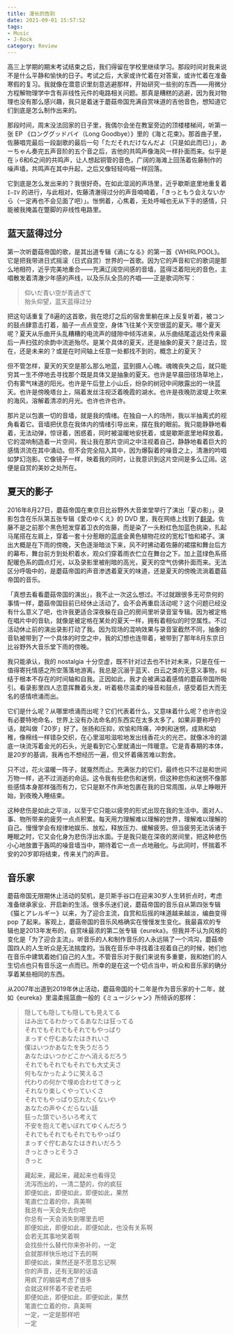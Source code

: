 ```yaml
---
title: 漫长的告别
date: 2021-09-01 15:57:52
tags:
- Music
- J-Rock
category: Review
---
```


高三上学期的期末考试结束之后，我们得留在学校里继续学习。那段时间对我来说不是什么平静和愉快的日子。考试之后，大家或许忙着在对答案，或许忙着在准备寒假的复习。我就像在潜意识里刻意逃避那样，开始研究一些别的东西——用微分方程解物理学中含有非线性元件的电路相关问题。那真是糟糕的逃避，因为我对物理也没有那么感兴趣，我只是着迷于蘑菇帝国充满自赏味道的吉他音色，想知道它们到底是怎么制作出来的。

那段时间，周末没法回家的日子里，我偶尔会坐在教室旁边的顶楼楼梯间，听第一张 EP 《ロンググッドバイ（Long Goodbye）》里的《海と花束》。那首曲子里，佐藤唱完最后一段副歌的最后一句「ただそれだけなんだよ（只是如此而已）」，あーちゃん奏完五声音阶的五个音之后，吉他的共鸣声像海风一样扑面而来。似乎是在♭6和6之间的共鸣声，让人想起铜管的音色，广阔的海滩上回荡着佐藤制作的噪声墙，共鸣声在其中升起，之后又像轻轻呜咽一样回落。

它到底是怎么发出来的？我很好奇。在如此湿润的声场里，近乎歇斯底里地重复着 `I–IV` 的进行，与此相对，佐藤清澈得过分的声音喃喃着，「きっともう会えないから（一定再也不会见面了吧）」。怅惘着，心焦着，无处呼喊也无从下手的感情，只能被我掩盖在蹩脚的非线性电路里。

## 蓝天蓝得过分

第一次听蘑菇帝国的歌，是其出道专辑《渦になる》的第一首《WHIRLPOOL》。它是把我带进日式摇滚（日式自赏）世界的一首歌。因为它的声音和它的歌词是那么地相符，近乎完美地重合——充满辽阔空间感的音墙，蓝得泛着阳光的音色，主唱散发着清澈少年感的声线，以及乐队全员的齐唱——正是歌词所写：

> 仰いだ青い空が青過ぎて\
> 抬头仰望，蓝天蓝得过分

把这句话重复了8遍的这首歌，我在熄灯之后的宿舍里躺在床上反复听着，被コン的鼓点肆意击打着，脑子一点点变空，身体飞往某个天空很蓝的夏天。哪个夏天呢？夏天从乐曲开头乱糟糟的电流声的缝隙中倾泻进来，从乐曲结尾遥远处传来最后一声扫弦的余韵中流逝殆尽。是某个具体的夏天，还是抽象的夏天？是过去，现在，还是未来的？或是在时间轴上任意一处都找不到的，概念上的夏天？

但不管怎样，夏天的天空是那么那么地蓝，蓝到摄人心魄。魂魄丧失之后，就只能穷其一生不停地去寻找那个既是具体又是抽象的夏天。也许是早晨田径场草地上，仍有雾气味道的阳光。也许是午后登上小山丘，纷杂的树冠中间敞露出的一块蓝天。也许是傍晚塔台上，隔着发丝注视泛着晚霞的湖水。也许是夜晚防波堤上吹来的海风，溶解着清凉的月光。也许也许也许。

那片足以包裹一切的音墙，就是我的情绪。在独自一人的场所，我以半抽离式的视角看着它。音墙把伏息在我体内的情绪引导出来，摆在我的眼前。我只能静静地看着，无法动弹，惊讶着，困惑着，同时被温暖地安抚着，或是歇斯底里地释放着。它的混响制造着一片空间，我让我在那片空间之中注视着自己，静静地看着巨大的感情洪流在其中涌动。但不会完全陷入其中，因为爆裂着的噪音之上，清澈的吟唱如梦幻泡影。它像镜子一样，映着我的同时，让我意识到这片空间是多么辽阔。这便是自赏的美妙之处所在。

## 夏天的影子

2016年8月27日，蘑菇帝国在東京日比谷野外大音楽堂举行了演出「夏の影」，录影包含在乐队第五张专辑《愛のゆくえ》的 DVD 里，我在网络上找到了[翻录](https://youtube.com/playlist?list=PLrFKhfZgu_LxU33HCMGfK32pVAgjF9Nbe)。佐藤不是之前那个黑色短发穿着卫衣的佐藤，而是染了一头粉红色加蓝色挑染，扎起马尾搭在左肩上，穿着一套十分惹眼的蓝底金黄色植物花纹的宽松T恤和裙子。演出大概是在下雨的傍晚，天色逐渐暗淡下来，风不时拂动着佐藤的裙摆和舞台后方的幕布，舞台前方到处积着水，观众们穿着雨衣伫立在舞台之下。加上蓝绿色系搭配暖色系的圆点灯光，以及录影里被削暗的高光，夏天的空气仿佛扑面而来。无法区分呼吸中的，是蘑菇帝国的声音渗透着夏天的味道，还是夏天的傍晚流淌着蘑菇帝国的音乐。

「真想去看看蘑菇帝国的演出」，我不止一次这么想过。不过就跟很多无可奈何的事情一样，蘑菇帝国目前已经休止活动了。会不会再重启活动呢？这个问题已经没有什么意义了吧，也许我更适合深夜躲在自己的房间里听录音室专辑。因为被定格在唱片中的音轨，就像是被定格在某处的夏天一样，拥有着相似的时空属性。不过活动休止前的演出录影打动了我。因为现场的混响效果与录音室截然不同，抽象的音轨被带到了一个具体的时空之中，我的幻想也连带着，被带到了那年8月东京日比谷野外大音乐堂下雨的傍晚。

我只能承认，我的 nostalgia 十分空虚，既不针对过去也不针对未来，只是在任一值得寄托情感之所空落落地游离。我总是沉溺于蓝天、白云之类的无意义事物，纠结于根本不存在的时间轴和自我。正因如此，我才会被满溢着感情的蘑菇帝国所吸引。看录影里四人恣意挥舞着头发，听着极尽温柔的噪音和鼓点，感受着巨大而无名的感情喷涌而出。

它们是什么呢？从哪里喷涌而出呢？它们代表着什么，又意味着什么呢？也许也没有必要特地命名，世界上没有办法命名的东西实在太多太多了。如果非要称呼的话，就叫做「20岁」好了。张扬和压抑，欢愉和阵痛，冲刺和迷惘，成熟和幼稚，像棉线一样错杂交织，在心里滋啦滋啦地发出线香花火的光芒。就像冰冷的湖底一块流泻着金光的石头，光是看到它心里就涌出一阵暖意。它是青春期的本体，是20岁的基调，我再也不想经历一遍，但又怀着痛苦难以割舍。

只不过，花火温暖一阵子，就戛然而止。充满张力的它们，最终也只不过是和世间万物一样，逃不过消逝的命运。这令我有些悲伤和迷惘，但这种悲伤和迷惘不像那些感情本身那样强而有力，它只是默不作声地包裹在我的日常周围，从早上睁眼开始，到夜晚入睡结束。

这种悲伤是如此之平淡，以至于它只能以疲劳的形式出现在我的生活中。面对人、事、物所带来的疲劳一点点积累。每天用力理解难以理解的世界，理解难以理解的自己。慢慢学会有规律地娱乐、放松，释放压力、缓解疲劳。但当疲劳无法诉诸于睡眠之时，它又会化身为悲伤浮出水面。于是我只能在深夜的房间里，把这种悲伤小心地放置于轰鸣的噪音墙当中，期待着它一点一点地融化。与此同时，怀揣着不安的20岁即将结束，传来关门的声音。

## 音乐家

蘑菇帝国无限期休止活动的契机，是贝斯手谷口在迎来30岁人生转折点时，考虑准备继承家业、开启新的生活。很多乐迷们说，蘑菇帝国的音乐自从第四张专辑《猫とアレルギー》以来，为了迎合主流，自赏和后摇的味道越来越淡，编曲变得 pop 了起来。客观上，蘑菇帝国的音乐风格确实在慢慢发生变化。我最喜欢的专辑也是2013年发布的，自赏味最浓的第二张专辑《eureka》。但我并不认为风格的变化是「为了迎合主流」。听音乐的人和制作音乐的人永远隔了一个鸿沟，蘑菇帝国四人的人生听众是无法揣度的。当我在音乐中寻找着注视着自己的时候，她们也在音乐中建筑着她们自己的人生。不管音乐对于我们来说有多重要，我和她们的人生切点也只有音乐这一点而已。所幸的是在这一个切点当中，听众和音乐家的确分享着某些相同的东西。

从2007年出道到2019年休止活动，蘑菇帝国的十二年是作为音乐家的十二年，就如《eureka》里温柔摇篮曲一般的《ミュージシャン》所倾诉的那样：

> 隠しても隠しても隠しても見えてる\
> はみ出てるわかってるあなたは狂ってる\
> それでもそれでもそれでもやっぱり\
> まっすぐ佇むあなたはきれいさ\
> 僕はいつかあなたを失うだろう\
> あなたはいつかどこかへ消えるだろう\
> それでもそれでもそれでも大丈夫さ\
> 何もなかったように笑えるさ\
> 代わりの何かで埋め合わせてきっと\
> それなり楽しくやっていくさ\
> それでもやっぱり忘れたくないや\
> あなたの声やくだらない話\
> 狂った頭でいろいろ考えて\
> 不安を抱えて老いぼれてゆくんだろう\
> それでもそれでもそれでもやっぱり\
> まっすぐ佇むあなたはきれいだろう\
> きっときっとそうさ\
> きっと
> 
> 藏起来，藏起来，藏起来也看得见\
> 流泻而出的，一清二楚的，你的疯狂\
> 即便如此，即便如此，即便如此，果然\
> 笔直伫立着的你，真美啊\
> 我总有一天会失去你吧\
> 你总有一天会消失到哪里去吧\
> 即便如此，即便如此，即便如此，也没有关系啊\
> 会若无其事地笑着啊\
> 会找些什么替代你来弥补的，一定\
> 会就那样快乐地过下去的啊\
> 即便如此，果然还是不愿意忘记啊\
> 你的声音，还有无聊的话语\
> 用疯了的脑袋考虑了很多\
> 会就这样怀着不安老去吧\
> 即便如此，即便如此，即便如此，果然\
> 笔直伫立着的你，真美啊\
> 一定，一定是那样吧\
> 一定